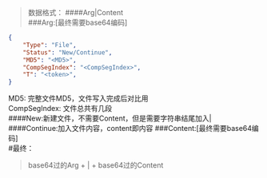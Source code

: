 >数据格式：
####Arg|Content  
###Arg:[最终需要base64编码]  
```json -- JSON
{
    "Type": "File",
    "Status": "New/Continue",
    "MD5": "<MD5>",
    "CompSegIndex": "<CompSegIndex>",
    "T": "<token>",
}
```
MD5: 完整文件MD5，文件写入完成后对比用  
CompSegIndex: 文件总共有几段  
####New:新建文件，不需要Content，但是需要字符串结尾加入|
####Continue:加入文件内容，content即内容
###Content:[最终需要base64编码]  
#最终：
> base64过的Arg + | + base64过的Content